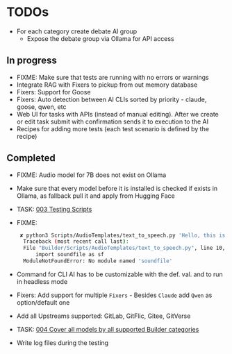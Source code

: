 # TODOs

- For each category create debate AI group
  - Expose the debate group via Ollama for API access

## In progress

- FIXME: Make sure that tests are running with no errors or warnings
- Integrate RAG with Fixers to pickup from out memory database
- Fixers: Support for Goose
- Fixers: Auto detection between AI CLIs sorted by priority - claude, goose, qwen, etc
- Web UI for tasks with APIs (instead of manual editing). After we create or edit task submit with confirmation sends it to execution to the AI
- Recipes for adding more tests (each test scenario is defined by the recipe)

## Completed

- FIXME: Audio model for 7B does not exist on Ollama
- Make sure that every model before it is installed is checked if exists in Ollama, as fallback pull it and apply from Hugging Face
- TASK: [003 Testing Scripts](../AITasks/Tasks/003%20Testing%20Scripts/TASK.md)
- FIXME:

  ```bash
   ✘ python3 Scripts/AudioTemplates/text_to_speech.py 'Hello, this is a test'
    Traceback (most recent call last):
    File "Builder/Scripts/AudioTemplates/text_to_speech.py", line 10, in <module>
        import soundfile as sf
    ModuleNotFoundError: No module named 'soundfile'
  ```
- Command for CLI AI has to be customizable with the def. val. and to run in headless mode
- Fixers: Add support for multiple `Fixers` - Besides `Claude` add `Qwen` as option/default one
- Add all Upstreams supported: GitLab, GitFlic, Gitee, GitVerse
- TASK: [004 Cover all models by all supported Builder categories](../AITasks/Tasks/004%20Cover%20all%20models%20by%20all%20supported%20Builder%20categories/TASK.md)
- Write log files during the testing

